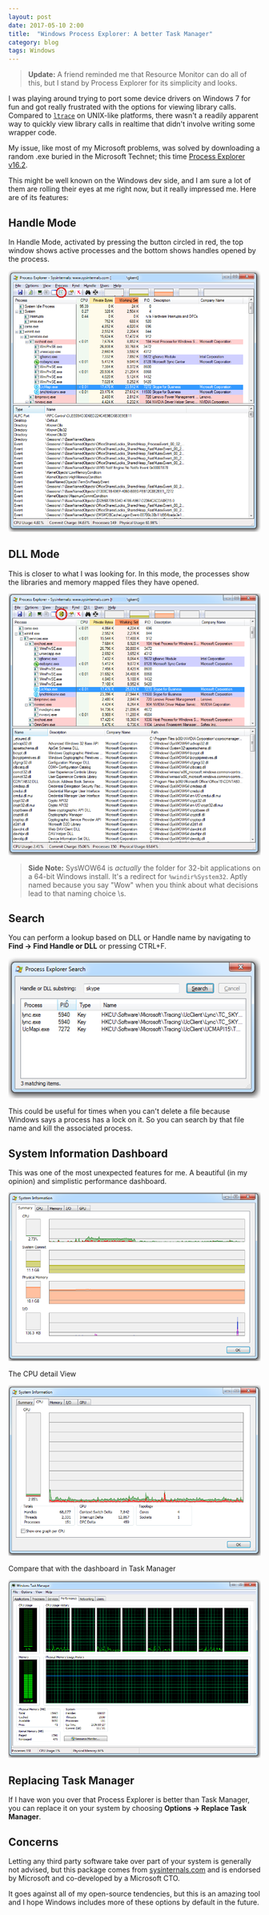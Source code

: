 ```yaml
---
layout: post
date: 2017-05-10 2:00
title:  "Windows Process Explorer: A better Task Manager"
category: blog
tags: Windows
---
```

> **Update:** A friend reminded me that Resource Monitor can do all of this, but I stand by Process Explorer for its simplicity and looks.

I was playing around trying to port some device drivers on Windows 7 for fun and got really frustrated with the options for viewing library calls.  Compared to [`ltrace`](https://www.freebsd.org/cgi/man.cgi?query=ltrace&manpath=SuSE%20Linux/i386%2011.3) on UNIX-like platforms, there wasn't a readily apparent way to quickly view library calls in realtime that didn't involve writing some wrapper code.

My issue, like most of my Microsoft problems, was solved by downloading a random .exe buried in the Microsoft Technet; this time [Process Explorer v16.2](https://technet.microsoft.com/en-us/sysinternals/bb896653.aspx). 

This might be well known on the Windows dev side, and I am sure a lot of them are rolling their eyes at me right now, but it really impressed me. Here are of its features:

Handle Mode
------------
In Handle Mode, activated by pressing the button circled in red, the top window shows active processes and the bottom shows handles opened by the process. 
<p align="center">
<img src="/assets/images/ProcessExplorer/HandleMode.PNG"/>
</p>

DLL Mode
---------
This is closer to what I was looking for. In this mode, the processes show the libraries and memory mapped files they have opened.
<p align="center">
<img src="/assets/images/ProcessExplorer/DLLMode.PNG"/>
</p>

> **Side Note:** SysWOW64 is *actually* the folder for 32-bit applications on a 64-bit Windows install. It's a redirect for `%windir%System32`. Aptly named because you say "Wow" when you think about what decisions lead to that naming choice \s.

Search
------
You can perform a lookup based on DLL or Handle name by navigating to **Find -> Find Handle or DLL** or pressing CTRL+F.

<p align="center">
<img src="/assets/images/ProcessExplorer/Search.PNG"/>
</p>

This could be useful for times when you can't delete a file because Windows says a process has a lock on it. So you can search by that file name and kill the associated process.

System Information Dashboard
----------------------------
This was one of the most unexpected features for me. A beautiful (in my opinion) and simplistic performance dashboard.

<p align="center">
<img src="/assets/images/ProcessExplorer/Dashboard.PNG"/>
</p>

The CPU detail View
<p align="center">
<img src="/assets/images/ProcessExplorer/CPUView.PNG"/>
</p>

Compare that with the dashboard in Task Manager
<p align="center">
<img src="/assets/images/ProcessExplorer/TaskManager.PNG"/>
</p>

Replacing Task Manager
-------------------------------
If I have won you over that Process Explorer is better than Task Manager, you can replace it on your system by choosing **Options -> Replace Task Manager**.

Concerns
--------
Letting any third party software take over part of your system is generally not advised, but this package comes from [sysinternals.com](sysinternals.com) and is endorsed by Microsoft and co-developed by a Microsoft CTO. 

It goes against all of my open-source tendencies, but this is an amazing tool and I hope Windows includes more of these options by default in the future.